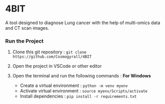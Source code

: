 # 4BIT
A tool designed to diagnose Lung cancer with the help of multi-omics data and CT scan images.

### Run the Project 
1. Clone this git repository : 
    ```git clone https://github.com/Cosmogyrall/4BIT```

2. Open the project in VSCode or other editor
3. Open the terminal and run the following commands :
    **For Windows**
    * Create a virtual environment : ```python -m venv myenv```
    * Activate virtual environment : ```source myenv/Scripts/activate```
    * Install dependencies : ```pip install -r requirements.txt```
